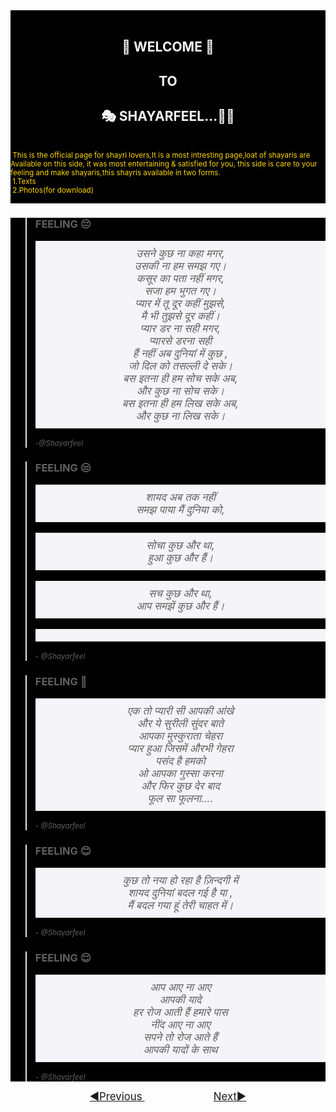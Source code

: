 <!DOCTYPE html> 
<html> 
 
<head> 
 <meta charset="utf-8"> 
 <title>shayarfeel</title> 
 <meta name="viewport" content="width=device-width, initial-scale=1"> 
 <link rel="stylesheet" type="text/css" href="bootstrap/css/bootstrap.css"> 
 <!-- Optional Bootstrap theme --> 
 <link rel="stylesheet" href="bootstrap/css/bootstrap-theme.css"> 
 
</head> 
<style type="text/css"> 
 .hed{ 
    padding: px; 
    font-size: 17px;
 font-color:#0000 ;
font-weight:boalt ; 
    min-height: 300px; 
    background:#F5F5F9	 ; 
    margin-bottom: 10px; 
  } 

   .demo-content{ 
    padding: 1px; 
    font-size: 20px; 
font-weight:boalt ; 
    min-height: 200px; 
    background:#abb1b9; 
    margin-bottom: 3px; 
  } 
  p {
    padding: 10px; 
    font-size: 17px; 
    font-weight: ; 
    text-align: center; 
    background:#F5F5F9;

  }
.Bgo{ 
 background:#000000;
}
.Cgo{ 
 background:# ;
}

</style>

<body> 
  
<div class="Bgo">
<div class="d"> 
<br>

<center>
<font  color = "#F5F5F9 ">

<h2>🎀 WELCOME 🎀</h2>
<h2>TO </h2>
 <h2>🎭 SHAYARFEEL...✍🏻</h2></center>
<right>
</font> <br><small><font color = "#FFD700">
&nbsp;This is the official page for shayri lovers,It is a most intresting page,loat of shayaris are Available on this side,  it was most entertaining & satisfied for you, this side is care to your feeling and make shayaris,this shayris available in two forms.
<br>&nbsp;1.Texts<br>
&nbsp;2.Photos(for download)<br> <br></small>
</font></right></div></div>
<div class="Bgo">
  <div class="demo-content "> 
<div class="p"> 
  <blockquote> 
<h3>FEELING 😔</h3>
   <p><i>
उसने कुछ ना कहा मगर, <br>उसकी ना हम समझ गए।<br>
कसूर का पता नहीं मगर,<br>सजा हम भुगत गए।<br>
प्यार में तू दूर कहीं मुझसे,<br>मै भी तुझसे दूर कहीं।<br>
प्यार डर ना सही मगर,<br>प्यारसे डरना सही <br>
हैं नहीं अब दुनियां में कुछ ,<br>जो दिल को तसल्ली दे सके।<br>
बस इतना ही हम सोच सके अब,<br>और कुछ ना  सोच सके।<br>
बस इतना ही हम लिख सके अब,<br>और कुछ ना  लिख सके।</i></p>
 <small>-<cite>@Shayarfeel</cite></small> 
  </blockquote> </div></div>
<div class="demo-content"> 
<div class="p"> 
<div>
  <blockquote> 
<h3>FEELING 😒 </h3>
    <p><i>शायद अब तक नहीं <br>
 समझ पाया मैं दुनिया को,<br>

सोचा कुछ और था,<br> हुआ कुछ और हैं।<br>

सच कुछ और था,<br> आप समझें कुछ और हैं।
</i>
</p> 
    <small>- <cite>@Shayarfeel</cite></small> 
  </blockquote> </div></div></div>

<div class="demo-content"> 
<div class="p"> 
<div>
  <blockquote> 
<h3>FEELING 🥰 </h3>
    <p><i>एक तो प्यारी सी आपकी आंखे<br>
और ये सुरीली सुंदर बाते<br>
आपका मुस्कुराता चेहरा <br>
प्यार हुआ जिसमें औरभी गेहरा<br>
पसंद है हमको<br>
ओ आपका गुस्सा करना<br>
और फिर कुछ देर बाद <br>
फूल सा फूलना....
</i>
</p> 
    <small>- <cite>@Shayarfeel</cite></small> 
  </blockquote> </div></div>
</div>

<div class="demo-content"> 
<div class="p"> 
<div>
  <blockquote> 
<h3>FEELING 😊 </h3>
    <p><i>कुछ तो नया हो रहा है 
ज़िन्दगी में<br>
शायद दुनियां बदल गई है या ,<br>
मैं बदल गया हूं तेरी चाहत में।
</i>
</p> 
    <small>- <cite>@Shayarfeel</cite></small> 
  </blockquote> </div></div>
</div>
<div class="demo-content"> 
<div class="p"> 
  <blockquote> 
<h3>FEELING 😌 </h3>
    <p><i>आप आए ना  आए <br>
आपकी यादे<br>हर रोज आती हैं 
हमारे पास<br>
नींद आए ना आए<br> सपने तो 
रोज आते हैं<br>
आपकी यादों के साथ
</i>
</p>
    <small>- <cite>@Shayarfeel</cite></small> 
  </blockquote> 
 </div>
 </div></div><Center>
<a href="#"><big>◀️Previous</big> </a> &nbsp;&nbsp;&nbsp;&nbsp;&nbsp;&nbsp;&nbsp;&nbsp;&nbsp;&nbsp;&nbsp;&nbsp;&nbsp;&nbsp;&nbsp;&nbsp&nbsp;&nbsp;&nbsp;&nbsp;&nbsp;&nbsp;&nbsp;&nbsp&nbsp;&nbsp;&nbsp;
 <a href="http://shayarfeel.ultimatefreehost.in/page2.html "><big> Next▶️</big> </a>
</div>
</Center></Center>
</body> 
</html>
